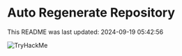 # Auto Regenerate Repository

This README was last updated: 2024-09-19 05:42:56

 ![TryHackMe](https://tryhackme.com/badge/533634)